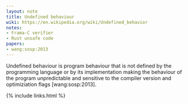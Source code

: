 ```yaml
---
layout: note
title: Undefined behaviour
wiki: https://en.wikipedia.org/wiki/Undefined_behavior
notes:
- Frama-C verifier
- Rust unsafe code
papers:
- wang:sosp:2013
---
```


Undefined behaviour is program behaviour that is not defined
by the programming language or by its implementation making
the behaviour of the program unpredictable
and sensitive to the compiler version and optimiziation flags [wang:sosp:2013].

{% include links.html %}
